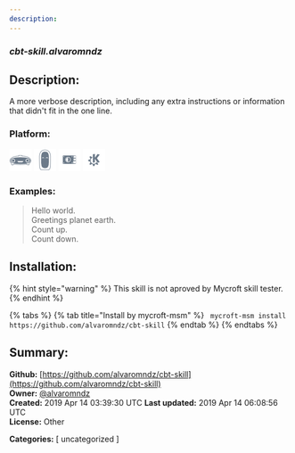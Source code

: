 ```yaml
---
description: 
---
```


### _cbt-skill.alvaromndz_  
## Description:  
A more verbose description, including any extra instructions or
information that didn't fit in the one line.  
  
  
### Platform:  
 ![Mark I](../.gitbook/assets/mark-1-icon.png)  ![Mark II](../.gitbook/assets/mark-2-icon.png)  ![Picroft](../.gitbook/assets/picroft-icon.png)  ![plasmoid](../.gitbook/assets/kde.png)   
### Examples:  
> Hello world.  
> Greetings planet earth.  
> Count up.  
> Count down.  
  
## Installation:  
{% hint style="warning" %}
This skill is not aproved by Mycroft skill tester.
{% endhint %}
    
{% tabs %}
{% tab title="Install by mycroft-msm" %}
``` mycroft-msm install https://github.com/alvaromndz/cbt-skill```
{% endtab %}
  {% endtabs %}
    
## Summary:  
**Github:** [https://github.com/alvaromndz/cbt-skill](https://github.com/alvaromndz/cbt-skill)  
**Owner:** [@alvaromndz](https://github.com/alvaromndz)  
**Created:** 2019 Apr 14 03:39:30 UTC  **Last updated:** 2019 Apr 14 06:08:56 UTC  
**License:** Other  
  
**Categories:** [ uncategorized ]   
